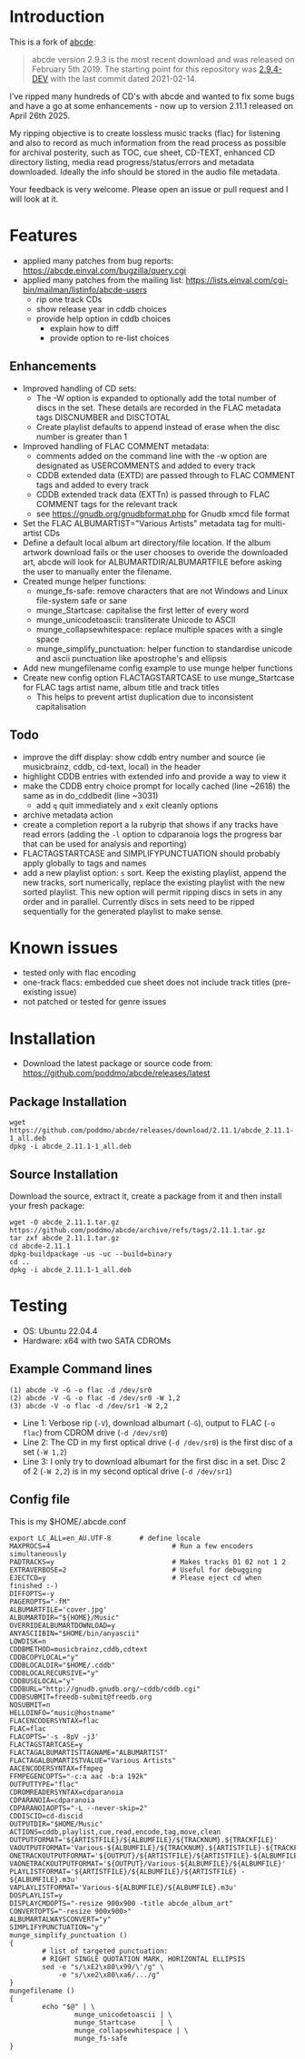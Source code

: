# Introduction
This is a fork of [abcde](https://abcde.einval.com/wiki/):
> abcde version 2.9.3 is the most recent download and was released on February 5th 2019.
The starting point for this repository was [2.9.4-DEV](https://git.einval.com/git/abcde.git) with the last commit dated 2021-02-14.

I've ripped many hundreds of CD's with abcde and wanted to fix some bugs and have a go at some enhancements - now up to version 2.11.1 released on April 26th 2025.

My ripping objective is to create lossless music tracks (flac) for listening and also to record as much information from the read process as possible for archival posterity, such as TOC, cue sheet, CD-TEXT, enhanced CD directory listing, media read progress/status/errors and metadata downloaded. Ideally the info should be stored in the audio file metadata.

Your feedback is very welcome. Please open an issue or pull request and I will look at it.

# Features
- applied many patches from bug reports: https://abcde.einval.com/bugzilla/query.cgi
- applied many patches from the mailing list: https://lists.einval.com/cgi-bin/mailman/listinfo/abcde-users
  - rip one track CDs
  - show release year in cddb choices
  - provide help option in cddb choices
    - explain how to diff
    - provide option to re-list choices

## Enhancements
- Improved handling of CD sets:
  - The -W option is expanded to optionally add the total number of discs in the set. These details are recorded in the FLAC metadata tags DISCNUMBER and DISCTOTAL
  - Create playlist defaults to append instead of erase when the disc number is greater than 1
- Improved handling of FLAC COMMENT metadata:
  - comments added on the command line with the -w option are designated as USERCOMMENTS and added to every track
  - CDDB extended data (EXTD) are passed through to FLAC COMMENT tags and added to every track
  - CDDB extended track data (EXTTn) is passed through to FLAC COMMENT tags for the relevant track
  - see https://gnudb.org/gnudbformat.php for Gnudb xmcd file format
- Set the FLAC ALBUMARTIST="Various Artists" metadata tag for multi-artist CDs
- Define a default local album art directory/file location. If the album artwork download fails or the user chooses to overide the downloaded art, abcde will look for ALBUMARTDIR/ALBUMARTFILE before asking the user to manually enter the filename.
- Created munge helper functions:
  - munge_fs-safe: remove characters that are not Windows and Linux file-system safe or sane
  - munge_Startcase: capitalise the first letter of every word
  - munge_unicodetoascii: transliterate Unicode to ASCII
  - munge_collapsewhitespace: replace multiple spaces with a single space
  - munge_simplify_punctuation: helper function to standardise unicode and ascii punctuation like apostrophe's and ellipsis
- Add new mungefilename config example to use munge helper functions
- Create new config option FLACTAGSTARTCASE to use munge_Startcase for FLAC tags artist name, album title and track titles
  - This helps to prevent artist duplication due to inconsistent capitalisation

## Todo
- improve the diff display: show cddb entry number and source (ie musicbrainz, cddb, cd-text, local) in the header
- highlight CDDB entries with extended info and provide a way to view it
- make the CDDB entry choice prompt for locally cached (line ~2618) the same as in do_cddbedit (line ~3031)
  - add `q` quit immediately and `x` exit cleanly options
- archive metadata action
- create a completion report a la rubyrip that shows if any tracks have read errors (adding the `-l` option to cdparanoia logs the progress bar that can be used for analysis and reporting)
- FLACTAGSTARTCASE and SIMPLIFYPUNCTUATION should probably apply globally to tags and names
- add a new playlist option: `s` sort. Keep the existing playlist, append the new tracks, sort numerically, replace the existing playlist with the new sorted playlist. This new option will permit ripping discs in sets in any order and in parallel. Currently discs in sets need to be ripped sequentially for the generated playlist to make sense.

# Known issues
- tested only with flac encoding
- one-track flacs: embedded cue sheet does not include track titles (pre-existing issue)
- not patched or tested for genre issues

# Installation
- Download the latest package or source code from: https://github.com/poddmo/abcde/releases/latest
## Package Installation
```
wget https://github.com/poddmo/abcde/releases/download/2.11.1/abcde_2.11.1-1_all.deb
dpkg -i abcde_2.11.1-1_all.deb
```

## Source Installation
Download the source, extract it, create a package from it and then install your fresh package:
```
wget -O abcde_2.11.1.tar.gz https://github.com/poddmo/abcde/archive/refs/tags/2.11.1.tar.gz
tar zxf abcde_2.11.1.tar.gz
cd abcde-2.11.1
dpkg-buildpackage -us -uc --build=binary
cd ..
dpkg -i abcde_2.11.1-1_all.deb
```

# Testing
- OS: Ubuntu 22.04.4
- Hardware: x64 with two SATA CDROMs
## Example Command lines
```
(1) abcde -V -G -o flac -d /dev/sr0
(2) abcde -V -G -o flac -d /dev/sr0 -W 1,2
(3) abcde -V -o flac -d /dev/sr1 -W 2,2
```
- Line 1: Verbose rip (`-V`), download albumart (`-G`), output to FLAC (`-o flac`) from CDROM drive (`-d /dev/sr0`)
- Line 2: The CD in my first optical drive (`-d /dev/sr0`) is the first disc of a set (`-W 1,2`)
- Line 3: I only try to download albumart for the first disc in a set. Disc 2 of 2 (`-W 2,2`) is in my second optical drive (`-d /dev/sr1`)

## Config file
This is my $HOME/.abcde.conf
```
export LC_ALL=en_AU.UTF-8		# define locale
MAXPROCS=4                              # Run a few encoders simultaneously
PADTRACKS=y                             # Makes tracks 01 02 not 1 2
EXTRAVERBOSE=2                          # Useful for debugging
EJECTCD=y                               # Please eject cd when finished :-)
DIFFOPTS=-y
PAGEROPTS="-fM"
ALBUMARTFILE='cover.jpg'
ALBUMARTDIR="${HOME}/Music"
OVERRIDEALBUMARTDOWNLOAD=y
ANYASCIIBIN="$HOME/bin/anyascii"
LOWDISK=n
CDDBMETHOD=musicbrainz,cddb,cdtext
CDDBCOPYLOCAL="y"
CDDBLOCALDIR="$HOME/.cddb"
CDDBLOCALRECURSIVE="y"
CDDBUSELOCAL="y"
CDDBURL="http://gnudb.gnudb.org/~cddb/cddb.cgi"
CDDBSUBMIT=freedb-submit@freedb.org
NOSUBMIT=n
HELLOINFO="music@hostname"
FLACENCODERSYNTAX=flac
FLAC=flac
FLACOPTS='-s -8pV -j3'
FLACTAGSTARTCASE=y
FLACTAGALBUMARTISTTAGNAME="ALBUMARTIST"
FLACTAGALBUMARTISTVALUE="Various Artists"
AACENCODERSYNTAX=ffmpeg
FFMPEGENCOPTS="-c:a aac -b:a 192k"
OUTPUTTYPE="flac"
CDROMREADERSYNTAX=cdparanoia
CDPARANOIA=cdparanoia
CDPARANOIAOPTS="-L --never-skip=2"
CDDISCID=cd-discid
OUTPUTDIR="$HOME/Music"
ACTIONS=cddb,playlist,cue,read,encode,tag,move,clean
OUTPUTFORMAT='${ARTISTFILE}/${ALBUMFILE}/${TRACKNUM}.${TRACKFILE}'
VAOUTPUTFORMAT='Various-${ALBUMFILE}/${TRACKNUM}.${ARTISTFILE}-${TRACKFILE}'
ONETRACKOUTPUTFORMAT='${OUTPUT}/${ARTISTFILE}/${ARTISTFILE}-${ALBUMFILE}'
VAONETRACKOUTPUTFORMAT='${OUTPUT}/Various-${ALBUMFILE}/${ALBUMFILE}'
PLAYLISTFORMAT='${ARTISTFILE}/${ALBUMFILE}/${ARTISTFILE} - ${ALBUMFILE}.m3u'
VAPLAYLISTFORMAT='Various-${ALBUMFILE}/${ALBUMFILE}.m3u'
DOSPLAYLIST=y
DISPLAYCMDOPTS="-resize 900x900 -title abcde_album_art"
CONVERTOPTS="-resize 900x900>"
ALBUMARTALWAYSCONVERT="y"
SIMPLIFYPUNCTUATION="y"
munge_simplify_punctuation ()
{
        # list of targeted punctuation:
        # RIGHT SINGLE QUOTATION MARK, HORIZONTAL ELLIPSIS
        sed -e "s/\xE2\x80\x99/\'/g" \
            -e "s/\xe2\x80\xa6/.../g"
}
mungefilename ()
{
        echo "$@" | \
                munge_unicodetoascii | \
                munge_Startcase      | \
                munge_collapsewhitespace | \
                munge_fs-safe
}
```
